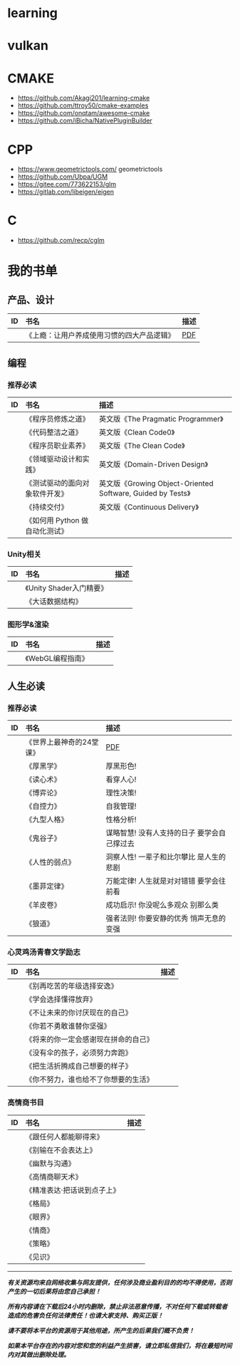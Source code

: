 # learning

# vulkan
# CMAKE
- https://github.com/Akagi201/learning-cmake
- https://github.com/ttroy50/cmake-examples
- https://github.com/onqtam/awesome-cmake
- https://github.com/iBicha/NativePluginBuilder

# CPP
- https://www.geometrictools.com/ geometrictools
- https://github.com/Ubpa/UGM
- https://gitee.com/773622153/glm
- https://gitlab.com/libeigen/eigen
# C
- https://github.com/recp/cglm
   
# 我的书单

## 产品、设计

|ID | 书名 | 描述 |
|:-- |:-- |:-- |
| | 《上瘾：让用户养成使用习惯的四大产品逻辑》| [PDF](http://s3.tdouplus.com/ebook/%E4%BA%A7%E5%93%81&%E8%AE%BE%E8%AE%A1/%E4%B8%8A%E7%98%BE%EF%BC%9A%E8%AE%A9%E7%94%A8%E6%88%B7%E5%85%BB%E6%88%90%E4%BD%BF%E7%94%A8%E4%B9%A0%E6%83%AF%E7%9A%84%E5%9B%9B%E5%A4%A7%E4%BA%A7%E5%93%81%E9%80%BB%E8%BE%91.pdf) |


## 编程

### 推荐必读

|ID | 书名 | 描述 |
|:-- |:-- |:-- |
| | 《程序员修炼之道》| 英文版《The Pragmatic Programmer》 |
| | 《代码整洁之道》| 英文版《Clean Code0》|
| | 《程序员职业素养》| 英文版《The Clean Code》|
| | 《领域驱动设计和实践》| 英文版《Domain-Driven Design》|
| | 《测试驱动的面向对象软件开发》| 英文版《Growing Object-Oriented Software, Guided by Tests》|
| | 《持续交付》| 英文版《Continuous Delivery》| 
| | 《如何用 Python 做自动化测试》|

### Unity相关

|ID | 书名 | 描述 |
|:-- |:-- |:-- |
| | 《Unity Shader入门精要》 |
| | 《大话数据结构》| | 

### 图形学&渲染

|ID | 书名 | 描述 |
|:-- |:-- |:-- |
| | 《WebGL编程指南》|



## 人生必读

### 推荐必读

|ID | 书名 | 描述 |
|:-- |:-- |:-- |
| |《世界上最神奇的24堂课》| [PDF](http://s3.tdouplus.com/ebook/%E4%BA%BA%E7%94%9F%E5%BF%85%E8%AF%BB/%E4%B8%96%E7%95%8C%E4%B8%8A%E6%9C%80%E7%A5%9E%E5%A5%87%E7%9A%8424%E5%A0%82%E8%AF%BE.pdf) | 
| |《厚黑学》| 厚黑形色! |
| |《读心术》| 看穿人心! |
| |《博弈论》| 理性决策! |
| |《自控力》| 自我管理! |
| |《九型人格》| 性格分析! |
| |《鬼谷子》| 谋略智慧! 没有人支持的日子 要学会自己撑过去 |
| |《人性的弱点》| 洞察人性! 一辈子和比尔攀比 是人生的悲剧 |
| |《墨菲定律》| 万能定律! 人生就是对对错错 要学会往前看 |
| |《羊皮卷》| 成功启示! 你没呢么多观众 别那么类 |
| |《狼道》| 强者法则! 你要安静的优秀 悄声无息的变强 |

### 心灵鸡汤青春文学励志

|ID | 书名 | 描述 |
|:-- |:-- |:-- |
| |《别再吃苦的年级选择安逸》| |
| |《学会选择懂得放弃》| |
| |《不让未来的你讨厌现在的自己》| |
| |《你若不勇敢谁替你坚强》| |
| |《将来的你一定会感谢现在拼命的自己》| |
| |《没有伞的孩子，必须努力奔跑》| |
| |《把生活折腾成自己想要的样子》| |
| |《你不努力，谁也给不了你想要的生活》| |

### 高情商书目

|ID | 书名 | 描述 |
|:-- |:-- |:-- |
| |《跟任何人都能聊得来》| |
| |《别输在不会表达上》| |
| |《幽默与沟通》| |
| |《高情商聊天术》| |
| |《精准表达·把话说到点子上》| |
| |《格局》| |
| |《眼界》| |
| |《情商》| |
| |《策略》| |
| |《见识》| |


---

***有关资源均来自网络收集与网友提供，任何涉及商业盈利目的的均不得使用，否则产生的一切后果将由您自己承担！***

***所有内容请在下载后24小时内删除，禁止非法恶意传播，不对任何下载或转载者造成的危害负任何法律责任！也请大家支持、购买正版！***

***请不要将本平台的资源用于其他用途，所产生的后果我们概不负责！***

***如果本平台存在的内容对您和您的利益产生损害，请立即私信我们，将在最短时间内对其做出删除处理。***
